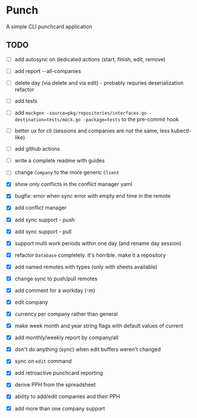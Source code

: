 # Punch

A simple CLI punchcard application

## TODO

- [ ] add autosync on dedicated actions (start, finish, edit, remove)
- [ ] add report --all-companies
- [ ] delete day (via delete and via edit) - probably requries deserialization refactor
- [ ] add tests
- [ ] add `mockgen -source=pkg/repositories/interfaces.go -destination=tests/mock.go -package=tests` to the pre-commit hook
- [ ] better ux for cli (sessions and companies are not the same, less kubectl-like) 
- [ ] add github actions
- [ ] write a complete readme with guides
- [ ] change `Company` to the more generic `Client`
- [X] show only conflicts in the conflict manager yaml
- [X] bugfix: error when sync error with empty end time in the remote
- [X] add conflict manager
- [X] add sync support - push
- [X] add sync support - pull
- [X] support multi work periods within one day (and rename day session)
- [X] refactor `Database` completely. it's horrible. make it a repository
- [X] add named remotes with types (only with sheets available)
- [X] change sync to push/pull remotes
- [X] add comment for a workday (-m)
- [X] edit company
- [X] currency per company rather than general
- [X] make week month and year string flags with default values of current
- [X] add monthly/weekly report by company/all
- [X] don't do anything (sync) when edit buffers weren't changed
- [X] sync on `edit` command
- [X] add retroactive punchcard reporting 
- [X] derive PPH from the spreadsheet
- [X] ability to add/edit companies and their PPH
- [X] add more than one company support


